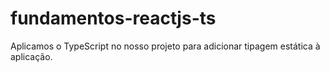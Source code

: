 # fundamentos-reactjs-ts
Aplicamos o TypeScript no nosso projeto para adicionar tipagem estática à aplicação.
